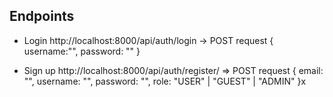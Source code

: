 ## Endpoints

- Login
http://localhost:8000/api/auth/login -> POST request
{
    username:"",
    password: ""
}

- Sign up 
http://localhost:8000/api/auth/register/ => POST request
{
    email: "",
    username: "",
    password: "",
    role: "USER" | "GUEST" | "ADMIN"
}x